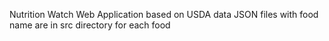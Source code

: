Nutrition Watch Web Application based on USDA data
JSON files with food name are in src directory for each food 
